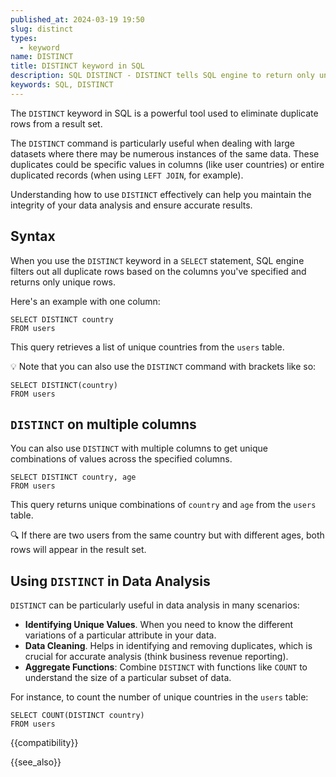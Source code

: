 ```yaml
---
published_at: 2024-03-19 19:50
slug: distinct
types:
  - keyword
name: DISTINCT
title: DISTINCT keyword in SQL
description: SQL DISTINCT - DISTINCT tells SQL engine to return only unique records in the result set.
keywords: SQL, DISTINCT
---
```


The `DISTINCT` keyword in SQL is a powerful tool used to eliminate duplicate rows from a result set.

The `DISTINCT` command is particularly useful when dealing with large datasets where there may be numerous instances of the same data. These duplicates could be specific values in columns (like user countries) or entire duplicated records (when using `LEFT JOIN`, for example).

Understanding how to use `DISTINCT` effectively can help you maintain the integrity of your data analysis and ensure accurate results.

## Syntax

When you use the `DISTINCT` keyword in a `SELECT` statement, SQL engine filters out all duplicate rows based on the columns you've specified and returns only unique rows.

Here's an example with one column:

~~~pgsql
SELECT DISTINCT country
FROM users
~~~

This query retrieves a list of unique countries from the `users` table.

:bulb: Note that you can also use the `DISTINCT` command with brackets like so:

~~~pgsql
SELECT DISTINCT(country)
FROM users
~~~

## `DISTINCT` on multiple columns

You can also use `DISTINCT` with multiple columns to get unique combinations of values across the specified columns.

~~~pgsql
SELECT DISTINCT country, age
FROM users
~~~

This query returns unique combinations of `country` and `age` from the `users` table.

:mag: If there are two users from the same country but with different ages, both rows will appear in the result set.

## Using `DISTINCT` in Data Analysis

`DISTINCT` can be particularly useful in data analysis in many scenarios:

* **Identifying Unique Values**. When you need to know the different variations of a particular attribute in your data.
* **Data Cleaning**. Helps in identifying and removing duplicates, which is crucial for accurate analysis (think business revenue reporting).
* **Aggregate Functions**: Combine `DISTINCT` with functions like `COUNT` to understand the size of a particular subset of data.

For instance, to count the number of unique countries in the `users` table:

~~~pgsql
SELECT COUNT(DISTINCT country)
FROM users
~~~

{{compatibility}}

{{see_also}}
